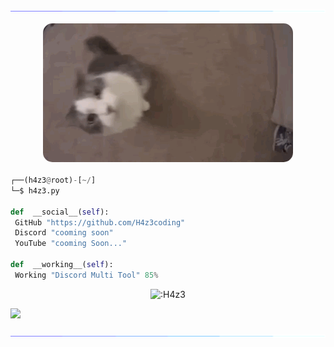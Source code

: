 <!-- <p align=center><img width=90% src="banner.gif"></img></p> -->


<a href="https://github.com/Ayhuuu"><img src="https://raw.githubusercontent.com/Ayhuuu/Ayhuuu/main/img/a.gif"></a>


<p align="center">
  <img style="border-radius: 15px; display: block; margin: 0 auto; margin-bottom: 20px;" width="400" src="https://raw.githubusercontent.com/Ayhuuu/Ayhuuu/main/img/kedy.gif">
</p>












```python
┌──(h4z3@root)-[~/]
└─$ h4z3.py

def  __social__(self):
 GitHub "https://github.com/H4z3coding"
 Discord "cooming soon"
 YouTube "cooming Soon..."
  
def  __working__(self):
 Working "Discord Multi Tool" 85%
```

<p align="center"><img src="[https://count.getloli.com/get/@:Ayhuuu](https://media.tenor.com/MHueN8g4aHkAAAAd/sniper-sniper-mask.gif)" alt=":H4z3" /></p>

 



















![](https://raw.githubusercontent.com/Sutil/Sutil/2b2fad3bf54522bb30c8c170591fc68ff51b69e6/github-contribution-grid-snake2.svg)

<a href="https://github.com/h4z3coding/"><img src="https://raw.githubusercontent.com/Ayhuuu/Ayhuuu/main/img/a.gif"></a>
